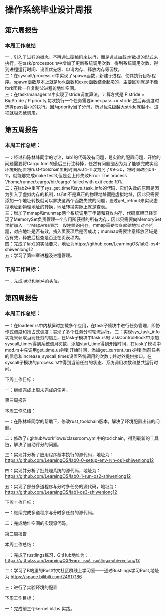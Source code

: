 # 操作系统毕业设计周报

## 第六周报告
### 本周工作总结
   一：引入了进程的概念，不再通过硬编码来执行，而是通过加载elf数据的形式来执行。在task/processor.rs中增加了更新系统调用次数、得到系统调用次数、得到进程运行时间、设置优先级、申请内存、释放内存等函数。  
   二：在syscall/process.rs中实现了spawn函数，新建子进程，使其执行目标程序。spawn函数基本上就是fork函数和exec函数结合起来的，主要区别就是不像fork函数一样复制父进程的地址空间。  
   三：在task/manager.rs中实现了stride调度算法，计算方式是 P.stride = BigStride / P.priority,每次执行一个任务需要inner.pass += stride,然后再调度时选择pass最小的执行。因为priority当了分母，所以优先级越大stride就越小，进程就越先被调用。  

## 第五周报告

### 本周工作总结：
   一：经过和陈林峰同学的讨论，lab1的代码没有问题，是实验的配置问题，开始的问题需要将Cargo.toml的最后三行注释掉，任然有问题是因为为了能够完成实验环境的配置将rust-toolchain里的时间从04-11改为另了09-30，将时间改回04-11，就能够完成make test3,但是会上传失败Error: The process '/home/runner/.cargo/bin/cargo' failed with exit code 101。  
    二：在lab2中重写了sys_get_time和sys_task_info的代码，它们失效的原因是因为引入了虚拟内存的机制，ts和ti不是真正的物理地址而是虚拟地址，因此只需要添加一个地址转换就可以解决这两个函数失效的问题，通过get_refmut来实现虚拟地址到物理地址的转换，地址转换实际上就是查表。  
    三：增加了mmap和munmap两个系统调用于申请和释放内存，代码框架已经实现了MemorySet负责管理一个应用所获得的所有内存，因此只需要向MemorySet里新加入一个MapArea表示一段连续的内存，mmap需要检查起始地址对齐问题，对应地址是否有效，插入页表项后是否成功；munmap需要注意释放区域是否有效，释放后检查是否还在页表项内。  
    四：完成了lab2的实验要求，地址为https://github.com/LearningOS/lab2-os4-shiwenlong12  
    五：学习了第四章进程及进程管理。  

### 下周工作目标：
   一：完成lab3和lab4的实验。  

## 第四周报告
### 本周工作总结：
  一：在loadeer.rs中内核同时加载多个应用，在task子模块中进行任务管理，即协作式调度和抢占式调度；实现了多个任务分时轮流运行。
  二：实现sys_task_info功能来获取当前任务的信息，在task子模块中task.rs的TaskControlBlock中添加syscall_times得到系统调用次数，添加start_time得到开始时间，在task子模块中mod.rs中先调用get_time_us得到开始时间，添加get_current_task得到当前任务的信息和increase_syscall_times设置系统调用的次数；并对外提供接口。在syscall子模块的process.rs中得到当前任务的状态、系统调用次数和总共运行时间。

下周工作目标：

一：继续完成上周未完成的任务。

第三周报告

本周工作总结：

一：在陈林峰同学的帮助下，修改rust_toolchain版本，解决了环境配置出错的问题。

二：修改了/.github/workflows/classroom.yml中的toolchain，得到最新的工具链，解决了自动评分的问题。

三：实现并分析了应用程序基本执行的源代码，地址为：https://github.com/LearningOS/lab0-0-setup-env-run-os1-shiwenlong12

四：实现并分析了批处理系统的源代码，地址为：https://github.com/LearningOS/lab0-1-run-os2-shiwenlong12

五：实现了部分多道程序与分时多任务的源代码，地址为：https://github.com/LearningOS/lab1-os3-shiwenlong12

下周工作目标：

一：继续完成多道程序与分时多任务的源代码。

二：完成地址空间的实现源代码。


第二周报告

本周工作总结：

一：完成了rustlings练习，GitHub地址为：https://github.com/LearningOS/learn_rust_rustlings-shiwenlong12

二：学习了B站里的Rust中文社区群线上学习室——通过Rustlings学习Rust,地址为 https://space.bilibili.com/24917186

三：进行了实验环境的配置

下周工作目标：

一：完成前三个kernel blabs 实践。
